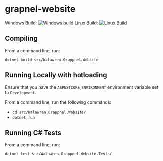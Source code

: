 # grapnel-website
Windows Build: [![Windows build](https://walawren.visualstudio.com/_apis/public/build/definitions/846b1822-cbed-4164-a9ac-f0b92052a70b/1/badge)](https://walawren.visualstudio.com/Grappnel%20Website/_build/index?definitionId=1)
Linux Build: [![Linux Build](https://travis-ci.org/Walawren/grappnel-website.svg?branch=master)](https://travis-ci.org/Walawren/grappnel-website)

## Compiling
From a command line, run:
```
dotnet build src/Walawren.Grappnel.Website
```

## Running Locally with hotloading
Ensure that you have the `ASPNETCORE_ENVIRONMENT` environment variable set to `Development`.

From a command line, run the following commands:
- `cd src/Walawren.Grappnel.Website/`
- `dotnet run`

## Running C# Tests
From a command line, run:
```
dotnet test src/Walawren.Grappnel.Website.Tests/
```